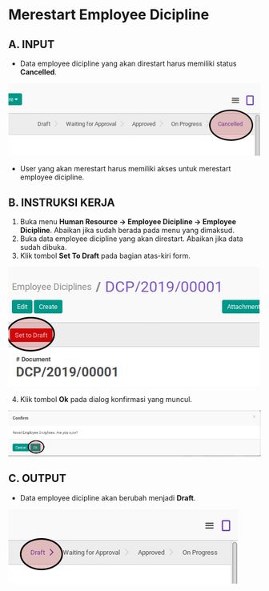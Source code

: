 # Merestart Employee Dicipline

## A. INPUT

* Data employee dicipline yang akan direstart harus memiliki status **Cancelled**.

![](../../img/employee-dicipline/status-cancel.png)

* User yang akan merestart harus memiliki akses untuk merestart employee dicipline.

## B. INSTRUKSI KERJA

1. Buka menu **Human Resource -> Employee Dicipline -> Employee Dicipline**. Abaikan jika sudah berada pada menu yang dimaksud.
2. Buka data employee dicipline yang akan direstart. Abaikan jika data sudah dibuka.
3. Klik tombol **Set To Draft** pada bagian atas-kiri form.

![](../../img/employee-dicipline/tombol-restart.png)

4. Klik tombol **Ok** pada dialog konfirmasi yang muncul.

![](../../img/employee-dicipline/tombol-ok-restart.png)

## C. OUTPUT

* Data employee dicipline akan berubah menjadi **Draft**.

![](../../img/employee-dicipline/status-draft.png)
